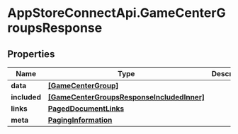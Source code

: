 # AppStoreConnectApi.GameCenterGroupsResponse

## Properties

Name | Type | Description | Notes
------------ | ------------- | ------------- | -------------
**data** | [**[GameCenterGroup]**](GameCenterGroup.md) |  | 
**included** | [**[GameCenterGroupsResponseIncludedInner]**](GameCenterGroupsResponseIncludedInner.md) |  | [optional] 
**links** | [**PagedDocumentLinks**](PagedDocumentLinks.md) |  | 
**meta** | [**PagingInformation**](PagingInformation.md) |  | [optional] 


